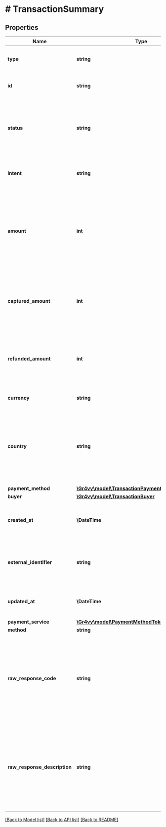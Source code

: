 # # TransactionSummary

## Properties

Name | Type | Description | Notes
------------ | ------------- | ------------- | -------------
**type** | **string** | The type of this resource. Is always &#x60;transaction&#x60;. | [optional]
**id** | **string** | The unique identifier for this transaction. | [optional]
**status** | **string** | The status of the transaction. The status may change over time as asynchronous processing events occur. | [optional]
**intent** | **string** | The original &#x60;intent&#x60; used when the transaction was [created](#operation/authorize-new-transaction). | [optional]
**amount** | **int** | The authorized amount for this transaction. This can be more than the actual captured amount and part of this amount may be refunded. | [optional]
**captured_amount** | **int** | The captured amount for this transaction. This can be the total or a portion of the authorized amount. | [optional]
**refunded_amount** | **int** | The refunded amount for this transaction. This can be the total or a portion of the captured amount. | [optional]
**currency** | **string** | The currency code for this transaction. | [optional]
**country** | **string** | The 2-letter ISO code of the country of the transaction. This is used to filter the payment services that is used to process the transaction. | [optional]
**payment_method** | [**\Gr4vy\model\TransactionPaymentMethod**](TransactionPaymentMethod.md) |  | [optional]
**buyer** | [**\Gr4vy\model\TransactionBuyer**](TransactionBuyer.md) |  | [optional]
**created_at** | **\DateTime** | The date and time when this transaction was created in our system. | [optional]
**external_identifier** | **string** | An external identifier that can be used to match the transaction against your own records. | [optional]
**updated_at** | **\DateTime** | Defines when the transaction was last updated. | [optional]
**payment_service** | [**\Gr4vy\model\PaymentMethodTokenPaymentService**](PaymentMethodTokenPaymentService.md) |  | [optional]
**method** | **string** |  | [optional]
**raw_response_code** | **string** | This is the response code received from the payment service. This can be set to any value and is not standardized across different payment services. | [optional]
**raw_response_description** | **string** | This is the response description received from the payment service. This can be set to any value and is not standardized across different payment services. | [optional]

[[Back to Model list]](../../README.md#models) [[Back to API list]](../../README.md#endpoints) [[Back to README]](../../README.md)
